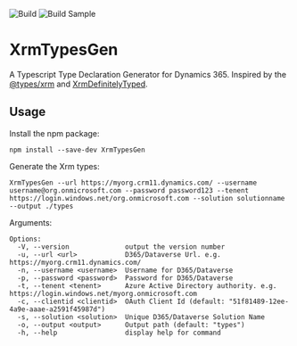 ![Build](https://github.com/OliverFlint/XrmTypesGen/workflows/Build/badge.svg) ![Build Sample](https://github.com/OliverFlint/XrmTypesGen/workflows/Build%20Sample/badge.svg)

# XrmTypesGen

A Typescript Type Declaration Generator for Dynamics 365. Inspired by the [@types/xrm](https://github.com/DefinitelyTyped/DefinitelyTyped/tree/master/types/xrm) and [XrmDefinitelyTyped](https://github.com/delegateas/XrmDefinitelyTyped).

## Usage

Install the npm package:

```
npm install --save-dev XrmTypesGen
```

Generate the Xrm types:

```
XrmTypesGen --url https://myorg.crm11.dynamics.com/ --username username@org.onmicrosoft.com --password password123 --tenent https://login.windows.net/org.onmicrosoft.com --solution solutionname --output ./types
```

Arguments:

```
Options:
  -V, --version              output the version number
  -u, --url <url>            D365/Dataverse Url. e.g. https://myorg.crm11.dynamics.com/
  -n, --username <username>  Username for D365/Dataverse
  -p, --password <password>  Password for D365/Dataverse
  -t, --tenent <tenent>      Azure Active Directory authority. e.g. https://login.windows.net/myorg.onmicrosoft.com
  -c, --clientid <clientid>  OAuth Client Id (default: "51f81489-12ee-4a9e-aaae-a2591f45987d")
  -s, --solution <solution>  Unique D365/Dataverse Solution Name
  -o, --output <output>      Output path (default: "types")
  -h, --help                 display help for command
```
